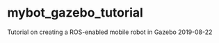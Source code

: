 mybot_gazebo_tutorial
=====================

Tutorial on creating a ROS-enabled mobile robot in Gazebo 
2019-08-22
